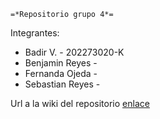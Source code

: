     =*Repositorio grupo 4*=

Integrantes:
- Badir V. - 202273020-K
- Benjamin Reyes - 
- Fernanda Ojeda - 
- Sebastian Reyes - 

Url a la wiki del repositorio [enlace](https://gitlab.com/grupo4-2024-proyinf/GRUPO4-2024-PROYINF/-/wikis/Wiki)
    